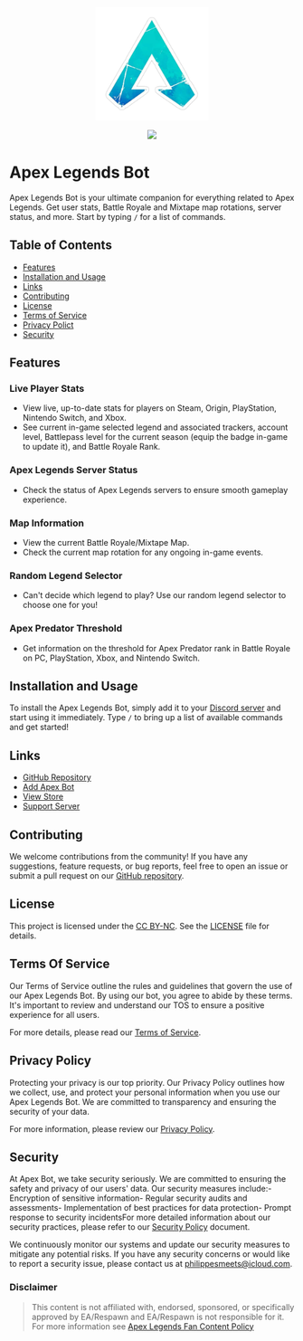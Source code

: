 <p align="center">
  <img src="src/data/utilities/images/account/pfp-png.png" alt="Alt Text" width="200">
</p>
<p align="center">
  <img src="https://repobeats.axiom.co/api/embed/1655dd98d3517f93b6d246c98f3a1dd134f37595.svg">
</p>

# Apex Legends Bot

Apex Legends Bot is your ultimate companion for everything related to Apex Legends. Get user stats, Battle Royale and Mixtape map rotations, server status, and more. Start by typing `/` for a list of commands.

## Table of Contents

- [Features](#features)
- [Installation and Usage](#installation-and-usage)
- [Links](#links)
- [Contributing](#contributing)
- [License](#license)
- [Terms of Service](#terms-of-service)
- [Privacy Polict](#privacy-policy)
- [Security](#security)

## Features

### Live Player Stats

- View live, up-to-date stats for players on Steam, Origin, PlayStation, Nintendo Switch, and Xbox.
- See current in-game selected legend and associated trackers, account level, Battlepass level for the current season (equip the badge in-game to update it), and Battle Royale Rank.

### Apex Legends Server Status

- Check the status of Apex Legends servers to ensure smooth gameplay experience.

### Map Information

- View the current Battle Royale/Mixtape Map.
- Check the current map rotation for any ongoing in-game events.

### Random Legend Selector

- Can't decide which legend to play? Use our random legend selector to choose one for you!

### Apex Predator Threshold

- Get information on the threshold for Apex Predator rank in Battle Royale on PC, PlayStation, Xbox, and Nintendo Switch.

## Installation and Usage

To install the Apex Legends Bot, simply add it to your [Discord server](https://discord.com/) and start using it immediately. Type `/` to bring up a list of available commands and get started!

## Links

- [GitHub Repository](https://github.com/Knightplayzz/apex-bot)
- [Add Apex Bot](https://discord.com/api/oauth2/authorize?client_id=1014207340188270673&permissions=8&scope=bot%20applications.commands)
- [View Store](https://discord.com/application-directory/1014207340188270673)
- [Support Server](https://discord.gg/cgdssWTqAT)

## Contributing

We welcome contributions from the community! If you have any suggestions, feature requests, or bug reports, feel free to open an issue or submit a pull request on our [GitHub repository](https://github.com/Kngithplayzz/apex-bot).

## License

This project is licensed under the [CC BY-NC](LICENSE). See the [LICENSE](LICENSE) file for details.

## Terms Of Service

Our Terms of Service outline the rules and guidelines that govern the use of our Apex Legends Bot. By using our bot, you agree to abide by these terms. It's important to review and understand our TOS to ensure a positive experience for all users.

For more details, please read our [Terms of Service](TOS).

## Privacy Policy

Protecting your privacy is our top priority. Our Privacy Policy outlines how we collect, use, and protect your personal information when you use our Apex Legends Bot. We are committed to transparency and ensuring the security of your data.

For more information, please review our [Privacy Policy](PRIVACY).

## Security

At Apex Bot, we take security seriously. We are committed to ensuring the safety and privacy of our users' data. Our security measures include:- Encryption of sensitive information- Regular security audits and assessments- Implementation of best practices for data protection- Prompt response to security incidentsFor more detailed information about our security practices, please refer to our [Security Policy](SECURITY) document.

We continuously monitor our systems and update our security measures to mitigate any potential risks. If you have any security concerns or would like to report a security issue, please contact us at [philippesmeets@icloud.com](mailto:philippesmeets@icloud.com).

### Disclaimer

> This content is not affiliated with, endorsed, sponsored, or specifically approved by EA/Respawn and EA/Respawn is not responsible for it. For more information see [Apex Legends Fan Content Policy](https://help.ea.com/en/help/faq/how-to-request-permission-for-ea-games-content/#:~:text=Our%20fans%20can%20use%20our,or%20other%20content%20behind%20paywalls.)
